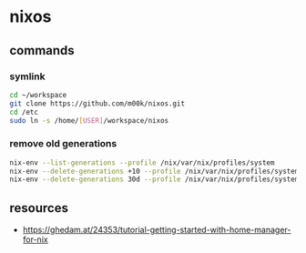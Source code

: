 # nixos

## commands

### symlink 

```bash
cd ~/workspace
git clone https://github.com/m00k/nixos.git
cd /etc
sudo ln -s /home/[USER]/workspace/nixos
```

### remove old generations
```bash
nix-env --list-generations --profile /nix/var/nix/profiles/system
nix-env --delete-generations +10 --profile /nix/var/nix/profiles/system # keep last 10 (plus newer than current)
nix-env --delete-generations 30d --profile /nix/var/nix/profiles/system # remove older than 30 days
```

## resources
- https://ghedam.at/24353/tutorial-getting-started-with-home-manager-for-nix
